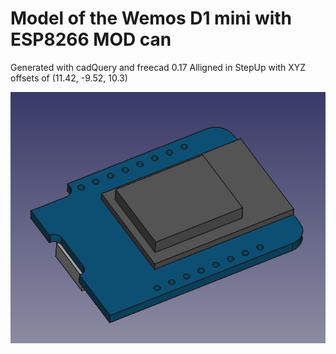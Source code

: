 # Model of the Wemos D1 mini with ESP8266 MOD can

Generated with cadQuery and freecad 0.17 
Alligned in StepUp with XYZ offsets of (11.42, -9.52, 10.3)

![](wemos_d1_mini.png)